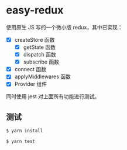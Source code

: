 # easy-redux

使用原生 JS 写的一个微小版 redux，其中已实现：

- [x] createStore 函数
    - [x] getState 函数
    - [x] dispatch 函数
    - [x] subscribe 函数
- [x] connect 函数
- [x] applyMiddlewares 函数
- [x] Provider 组件

同时使用 jest 对上面所有功能进行测试。

## 测试

```bash
$ yarn install

$ yarn test
```

